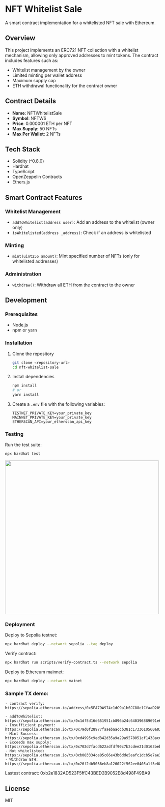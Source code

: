 # NFT Whitelist Sale

A smart contract implementation for a whitelisted NFT sale with Ethereum.

## Overview

This project implements an ERC721 NFT collection with a whitelist mechanism, allowing only approved addresses to mint tokens. The contract includes features such as:

- Whitelist management by the owner
- Limited minting per wallet address
- Maximum supply cap
- ETH withdrawal functionality for the contract owner

## Contract Details

- **Name**: NFTWhitelistSale
- **Symbol**: NFTWS
- **Price**: 0.000001 ETH per NFT
- **Max Supply**: 50 NFTs
- **Max Per Wallet**: 2 NFTs

## Tech Stack

- Solidity (^0.8.0)
- Hardhat
- TypeScript
- OpenZeppelin Contracts
- Ethers.js

## Smart Contract Features

### Whitelist Management
- `addToWhitelist(address user)`: Add an address to the whitelist (owner only)
- `isWhitelisted(address _address)`: Check if an address is whitelisted

### Minting
- `mint(uint256 amount)`: Mint specified number of NFTs (only for whitelisted addresses)

### Administration
- `withdraw()`: Withdraw all ETH from the contract to the owner

## Development

### Prerequisites
- Node.js
- npm or yarn

### Installation

1. Clone the repository
   ```bash
   git clone <repository-url>
   cd nft-whitelist-sale
   ```

2. Install dependencies
   ```bash
   npm install
   # or
   yarn install
   ```

3. Create a `.env` file with the following variables:
   ```
   TESTNET_PRIVATE_KEY=your_private_key
   MAINNET_PRIVATE_KEY=your_private_key
   ETHERSCAN_API=your_etherscan_api_key
   ```

### Testing

Run the test suite:
```bash
npx hardhat test
```

<img src="https://res.cloudinary.com/dkepitcb7/image/upload/v1753153493/test-nft-whitelist-sale_sqgxk4.png" width=500>

### Deployment

Deploy to Sepolia testnet:
```bash
npx hardhat deploy --network sepolia --tag deploy
```

Verify contract:
```bash
npx hardhat run scripts/verify-contract.ts --network sepolia
```

Deploy to Ethereum mainnet:
```bash
npx hardhat deploy --network mainet
```

### Sample TX demo:
```
- contract verify: https://sepolia.etherscan.io/address/0x5FA79A974c1dC9a1b6CC88c1CfaaD20935c02287#readContract

- addToWhitelist: https://sepolia.etherscan.io/tx/0x1df5d16d651951cb896a24c640396889691e6e17de15ebea84fea0febbefe81e
- Insufficient payment: https://sepolia.etherscan.io/tx/0x79d0f28977faaebaaccb381c1733610560a030eb37f47e947294875a0dc30e8f
- Mint Success: https://sepolia.etherscan.io/tx/0xd4995c9ed342d35a9a29a9578051cf1438acd460ab891026e3ab8c5a0f6661bb
- Exceeds max supply: https://sepolia.etherscan.io/tx/0x702d7facd622adfdf90c7b2cdee21d0163beb471722971c589b595d5d186cbaf
- Not whitelisted: https://sepolia.etherscan.io/tx/0xb083334ce85c66e43b6dde5eafc1dcb5e7ae3f4ab69f08597a2aeaa03f735d4e
- Withdraw ETH: https://sepolia.etherscan.io/tx/0x26f2db5036eb8a126022f562ee0405a1f5e088c62f69d6f4b1959674e548dee2
```

Lastest contract: 0xb2e1832AD523F5ffC43BED3B9052E8d498F49BA9
## License

MIT
